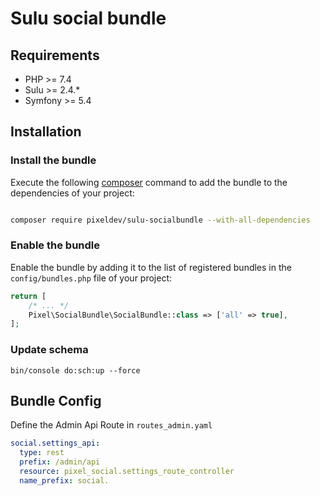 # Sulu social bundle


## Requirements

* PHP >= 7.4
* Sulu >= 2.4.*
* Symfony >= 5.4


## Installation

### Install the bundle

Execute the following [composer](https://getcomposer.org/) command to add the bundle to the dependencies of your
project:

```bash

composer require pixeldev/sulu-socialbundle --with-all-dependencies

```

### Enable the bundle

Enable the bundle by adding it to the list of registered bundles in the `config/bundles.php` file of your project:

 ```php
 return [
     /* ... */
     Pixel\SocialBundle\SocialBundle::class => ['all' => true],
 ];
 ```

### Update schema
```shell script
bin/console do:sch:up --force
```

## Bundle Config

Define the Admin Api Route in `routes_admin.yaml`
```yaml
social.settings_api:
  type: rest
  prefix: /admin/api
  resource: pixel_social.settings_route_controller
  name_prefix: social.
```

